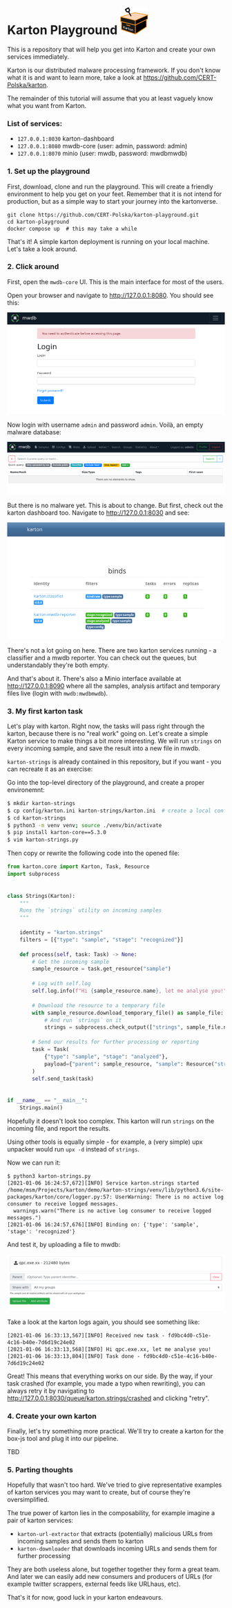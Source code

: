 # Karton Playground <img src="img/logo.png" width="64">

This is a repository that will help you get into Karton and create your own services immediately.

Karton is our distributed malware processing framework. If you don't know what it is and want to learn more, take a look at https://github.com/CERT-Polska/karton.

The remainder of this tutorial will assume that you at least vaguely know what you want from Karton.

### List of services:

- `127.0.0.1:8030` karton-dashboard
- `127.0.0.1:8080` mwdb-core (user: admin, password: admin)
- `127.0.0.1:8070` minio (user: mwdb, password: mwdbmwdb)

### 1. Set up the playground

First, download, clone and run the playground. This will create a friendly environment to help you get on your feet. Remember that it is not intend for production, but as a simple way to start your journey into the kartonverse.

```
git clone https://github.com/CERT-Polska/karton-playground.git
cd karton-playground
docker compose up  # this may take a while
```

That's it! A simple karton deployment is running on your local machine. Let's take a look around.

### 2. Click around

First, open the `mwdb-core` UI. This is the main interface for most of the users.

Open your browser and navigate to http://127.0.0.1:8080. You should see this:

![](/img/upload_75219ec442a89156f0801e11cfdb0fe2.png)

Now login with username `admin` and password `admin`. Voilà, an empty malware database:

![](/img/upload_2088af2b5927b5928773648be95ff313.png)

But there is no malware yet. This is about to change. But first, check out the karton dashboard too. Navigate to http://127.0.0.1:8030 and see:

![](/img/upload_47c57a6d265998ce38140c007b4aca4d.png)

There's not a lot going on here. There are two karton services running - a classifier and a mwdb reporter. You can check out the queues, but understandably they're both empty.

And that's about it. There's also a Minio interface available at http://127.0.0.1:8090 where all the samples, analysis artifact and temporary files live (login with `mwdb:mwdbmwdb`).

### 3. My first karton task

Let's play with karton. Right now, the tasks will pass right through the karton, because there is no "real work" going on. Let's create a simple Karton service to make things a bit more interesting. We will run `strings` on every incoming sample, and save the result into a new file in mwdb.

`karton-strings` is already contained in this repository, but if you want - you can recreate it as an exercise:

Go into the top-level directory of the playground, and create a proper environemnt:

```bash
$ mkdir karton-strings
$ cp config/karton.ini karton-strings/karton.ini  # create a local config
$ cd karton-strings
$ python3 -m venv venv; source ./venv/bin/activate
$ pip install karton-core==5.3.0
$ vim karton-strings.py
```

Then copy or rewrite the following code into the opened file:

```python
from karton.core import Karton, Task, Resource
import subprocess


class Strings(Karton):
    """
    Runs the `strings` utility on incoming samples
    """

    identity = "karton.strings"
    filters = [{"type": "sample", "stage": "recognized"}]

    def process(self, task: Task) -> None:
        # Get the incoming sample
        sample_resource = task.get_resource("sample")

        # Log with self.log
        self.log.info(f"Hi {sample_resource.name}, let me analyse you!")

        # Download the resource to a temporary file
        with sample_resource.download_temporary_file() as sample_file:
            # And run `strings` on it
            strings = subprocess.check_output(["strings", sample_file.name])

        # Send our results for further processing or reporting
        task = Task(
            {"type": "sample", "stage": "analyzed"},
            payload={"parent": sample_resource, "sample": Resource("string", strings)},
        )
        self.send_task(task)


if __name__ == "__main__":
    Strings.main()

```

Hopefully it doesn't look too complex. This karton will run `strings` on the incoming file, and report the results.

Using other tools is equally simple - for example, a (very simple) upx unpacker would run `upx -d` instead of `strings`.

Now we can run it:

```
$ python3 karton-strings.py
[2021-01-06 16:24:57,672][INFO] Service karton.strings started
/home/msm/Projects/karton/demo/karton-strings/venv/lib/python3.6/site-packages/karton/core/logger.py:57: UserWarning: There is no active log consumer to receive logged messages.
  warnings.warn("There is no active log consumer to receive logged messages.")
[2021-01-06 16:24:57,676][INFO] Binding on: {'type': 'sample', 'stage': 'recognized'}
```

And test it, by uploading a file to mwdb:

![](/img/mwdbupload.png)

Take a look at the karton logs again, you should see something like:

```
[2021-01-06 16:33:13,567][INFO] Received new task - fd9bc4d0-c51e-4c16-b40e-7d6d19c24e02
[2021-01-06 16:33:13,568][INFO] Hi qpc.exe.xx, let me analyse you!
[2021-01-06 16:33:13,804][INFO] Task done - fd9bc4d0-c51e-4c16-b40e-7d6d19c24e02
```

Great! This means that everything works on our side. By the way, if your task crashed (for example, you made a typo when rewriting), you can always retry it by navigating to http://127.0.0.1:8030/queue/karton.strings/crashed and clicking "retry".

### 4. Create your own karton

Finally, let's try something more practical. We'll try to create a karton for the box-js tool and plug it into our pipeline.

TBD

### 5. Parting thoughts

Hopefully that wasn't too hard. We've tried to give representative examples of karton services you may want to create, but of course they're oversimplified.

The true power of karton lies in the composability, for example imagine a pair of karton services:

- `karton-url-extractor` that extracts (potentially) malicious URLs from incoming samples and sends them to karton
- `karton-downloader` that downloads incoming URLs and sends them for further processing

They are both useless alone, but together together they form a great team. And later we can easily add new consumers and producers of URLs (for example twitter scrappers, external feeds like URLhaus, etc).

That's it for now, good luck in your karton endeavours.
